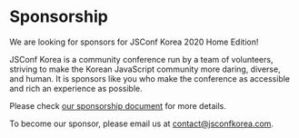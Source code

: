 # Sponsorship

We are looking for sponsors for JSConf Korea 2020 Home Edition!

JSConf Korea is a community conference run by a team of volunteers, striving to make the Korean JavaScript community more daring, diverse, and human. It is sponsors like you who make the conference as accessible and rich an experience as possible.

Please check [our sponsorship document](https://drive.google.com/file/d/1iV5L4SQjUMQiRmxNfGBP_-8F5sTVfOsW/view?usp=sharing) for more details.

To become our sponsor, please email us at [contact@jsconfkorea.com](mailto:contact@jsconfkorea.com).
